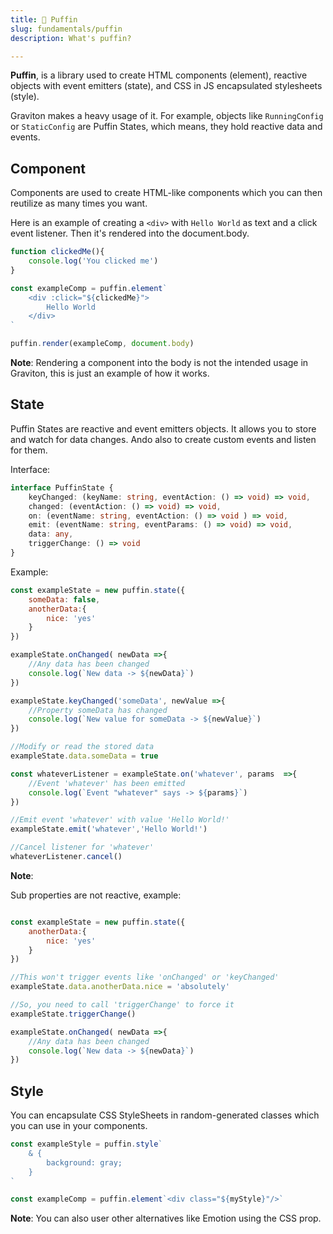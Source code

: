 ```yaml
---
title: 🐧 Puffin
slug: fundamentals/puffin
description: What's puffin?

---
```


**Puffin**, is a library used to create HTML components (element), reactive objects with event emitters (state),  and CSS in JS encapsulated stylesheets (style).

Graviton makes a heavy usage of it. For example, objects like `RunningConfig` or `StaticConfig` are Puffin States, which means, they hold reactive data and events.

## Component

Components are used to create HTML-like components which you can then reutilize as many times you want.

Here is an example of creating a `<div>` with `Hello World` as text and a click event listener. Then it's rendered into the document.body.

```js
function clickedMe(){
	console.log('You clicked me')
}

const exampleComp = puffin.element`
	<div :click="${clickedMe}">
		Hello World
	</div>
`

puffin.render(exampleComp, document.body)
```

**Note**: Rendering a component into the body is not the intended usage in Graviton, this is just an example of how it works.

## State

Puffin States are reactive and event emitters objects. It allows you to store and watch for data changes. Ando also to create custom events and listen for them.

Interface:

```ts
interface PuffinState {
	keyChanged: (keyName: string, eventAction: () => void) => void,
	changed: (eventAction: () => void) => void,
	on: (eventName: string, eventAction: () => void ) => void,
	emit: (eventName: string, eventParams: () => void) => void,
	data: any,
	triggerChange: () => void
}
```

Example:
```js
const exampleState = new puffin.state({
	someData: false,
	anotherData:{
		nice: 'yes'
	}
})

exampleState.onChanged( newData =>{
	//Any data has been changed
	console.log(`New data -> ${newData}`)
})

exampleState.keyChanged('someData', newValue =>{
	//Property someData has changed
	console.log(`New value for someData -> ${newValue}`)
})

//Modify or read the stored data
exampleState.data.someData = true

const whateverListener = exampleState.on('whatever', params  =>{
	//Event 'whatever' has been emitted
	console.log(`Event "whatever" says -> ${params}`)
})

//Emit event 'whatever' with value 'Hello World!'
exampleState.emit('whatever','Hello World!')

//Cancel listener for 'whatever'
whateverListener.cancel()
```

**Note**:

Sub properties are not reactive, example:

```js

const exampleState = new puffin.state({
	anotherData:{
		nice: 'yes'
	}
})

//This won't trigger events like 'onChanged' or 'keyChanged'
exampleState.data.anotherData.nice = 'absolutely'

//So, you need to call 'triggerChange' to force it
exampleState.triggerChange()

exampleState.onChanged( newData =>{
	//Any data has been changed
	console.log(`New data -> ${newData}`)
})

```

## Style
You can encapsulate CSS StyleSheets in random-generated classes which you can use in your components.

```js
const exampleStyle = puffin.style`
	& {
		background: gray;
	}
`

const exampleComp = puffin.element`<div class="${myStyle}"/>`
```

**Note**: You can also user other alternatives like Emotion using the CSS prop.